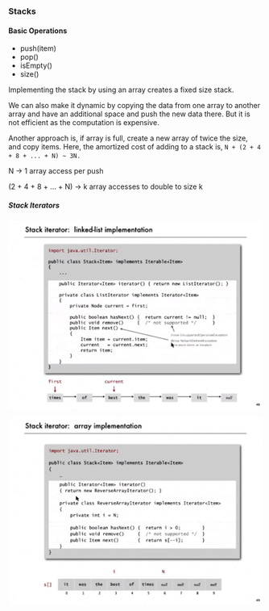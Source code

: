 ### Stacks

#### Basic Operations
- push(item)
- pop()
- isEmpty()
- size()


Implementing the stack by using an array creates a fixed size stack.

We can also make it dynamic by copying the data from one array to another array and have an additional space and push the new data there. But it is not efficient as the computation is expensive.

Another approach is, if array is full, create a new array of twice the size, and copy items.
Here, the amortized cost of adding to a stack is,
`N + (2 + 4 + 8 + ... + N) ~ 3N.`

N -> 1 array access per push

(2 + 4 + 8 + ... + N) -> k array accesses to double to size k


##### Stack Iterators

![Stack Iterator LinkedList Implementation](<Screenshot from 2023-10-25 07-05-00.png>)

![Stack Iterator Array Implementation](<Screenshot from 2023-10-25 07-07-02.png>)